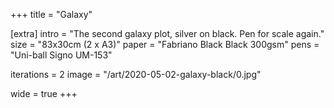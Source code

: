 +++
title = "Galaxy"

[extra]
intro = "The second galaxy plot, silver on black. Pen for scale again."
size = "83x30cm (2 x A3)"
paper = "Fabriano Black Black 300gsm"
pens = "Uni-ball Signo UM-153"

iterations = 2
image = "/art/2020-05-02-galaxy-black/0.jpg"

wide = true
+++

